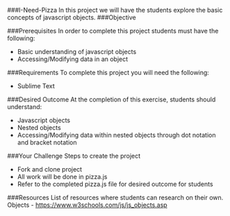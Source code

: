###I-Need-Pizza
In this project we will have the students explore the basic concepts of javascript objects.
###Objective

###Prerequisites
In order to complete this project students must have the following:
- Basic understanding of javascript objects
- Accessing/Modifying data in an object

###Requirements
To complete this project you will need the following:
- Sublime Text

###Desired Outcome
At the completion of this exercise, students should understand:
- Javascript objects
- Nested objects
- Accessing/Modifying data within nested objects through dot notation and bracket notation

###Your Challenge
Steps to create the project
- Fork and clone project
- All work will be done in pizza.js
- Refer to the completed pizza.js file for desired outcome for students

###Resources
List of resources where students can research on their own.
Objects - https://www.w3schools.com/js/js_objects.asp
